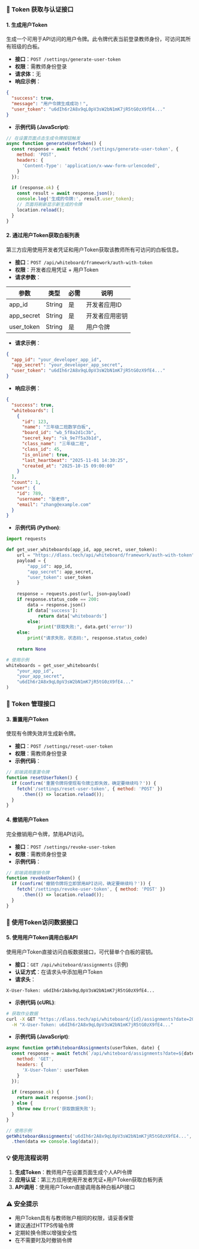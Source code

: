 ### 🧩 Token 获取与认证接口

#### 1. 生成用户Token

生成一个可用于API访问的用户令牌。此令牌代表当前登录教师身份，可访问其所有班级的白板。

- **接口**：`POST /settings/generate-user-token`
- **权限**：需教师身份登录
- **请求体**：无
- **响应示例**：
```json
{
  "success": true,
  "message": "用户令牌生成成功！",
  "user_token": "u6dIh6r2A8x9qL0pV3sW2bN1mK7jR5tG0zX9fE4..."
}
```
- **示例代码 (JavaScript)**:
```javascript
// 在设置页面点击生成令牌按钮触发
async function generateUserToken() {
  const response = await fetch('/settings/generate-user-token', {
    method: 'POST',
    headers: {
      'Content-Type': 'application/x-www-form-urlencoded',
    }
  });
  
  if (response.ok) {
    const result = await response.json();
    console.log('生成的令牌:', result.user_token);
    // 页面将刷新显示新生成的令牌
    location.reload();
  }
}
```

#### 2. 通过用户Token获取白板列表

第三方应用使用开发者凭证和用户Token获取该教师所有可访问的白板信息。

- **接口**：`POST /api/whiteboard/framework/auth-with-token`
- **权限**：开发者应用凭证 + 用户Token
- **请求参数**：

| 参数 | 类型 | 必需 | 说明 |
|------|------|------|------|
| app_id | String | 是 | 开发者应用ID  |
| app_secret | String | 是 | 开发者应用密钥  |
| user_token | String | 是 | 用户令牌 |

- **请求示例**：
```json
{
  "app_id": "your_developer_app_id",
  "app_secret": "your_developer_app_secret", 
  "user_token": "u6dIh6r2A8x9qL0pV3sW2bN1mK7jR5tG0zX9fE4..."
}
```
- **响应示例**：
```json
{
  "success": true,
  "whiteboards": [
    {
      "id": 123,
      "name": "三年级二班数学白板",
      "board_id": "wb_5f8a2d1c3b",
      "secret_key": "sk_9e7f5a3b1d",
      "class_name": "三年级二班",
      "class_id": 45,
      "is_online": true,
      "last_heartbeat": "2025-11-01 14:30:25",
      "created_at": "2025-10-15 09:00:00"
    }
  ],
  "count": 1,
  "user": {
    "id": 789,
    "username": "张老师",
    "email": "zhang@example.com"
  }
}
```
- **示例代码 (Python)**:
```python
import requests

def get_user_whiteboards(app_id, app_secret, user_token):
    url = "https://dlass.tech/api/whiteboard/framework/auth-with-token"
    payload = {
        "app_id": app_id,
        "app_secret": app_secret,
        "user_token": user_token
    }
    
    response = requests.post(url, json=payload)
    if response.status_code == 200:
        data = response.json()
        if data['success']:
            return data['whiteboards']
        else:
            print("获取失败:", data.get('error'))
    else:
        print("请求失败，状态码:", response.status_code)
    
    return None

# 使用示例
whiteboards = get_user_whiteboards(
    "your_app_id", 
    "your_app_secret",
    "u6dIh6r2A8x9qL0pV3sW2bN1mK7jR5tG0zX9fE4..."
)
```

### 🔐 Token 管理接口

#### 3. 重置用户Token

使现有令牌失效并生成新令牌。

- **接口**：`POST /settings/reset-user-token`
- **权限**：需教师身份登录
- **示例代码**：
```javascript
// 前端调用重置令牌
function resetUserToken() {
  if (confirm('重置令牌将使现有令牌立即失效，确定要继续吗？')) {
    fetch('/settings/reset-user-token', { method: 'POST' })
      .then(() => location.reload());
  }
}
```

#### 4. 撤销用户Token

完全撤销用户令牌，禁用API访问。

- **接口**：`POST /settings/revoke-user-token`
- **权限**：需教师身份登录
- **示例代码**：
```javascript
// 前端调用撤销令牌
function revokeUserToken() {
  if (confirm('撤销令牌将立即禁用API访问，确定要继续吗？')) {
    fetch('/settings/revoke-user-token', { method: 'POST' })
      .then(() => location.reload());
  }
}
```

### 📡 使用Token访问数据接口

#### 5. 使用用户Token调用白板API

使用用户Token直接访问白板数据接口，可代替单个白板的密钥。

- **接口**：`GET /api/whiteboard/assignments` (示例)
- **认证方式**：在请求头中添加用户Token
- **请求头**：
```
X-User-Token: u6dIh6r2A8x9qL0pV3sW2bN1mK7jR5tG0zX9fE4...
```
- **示例代码 (cURL)**:
```bash
# 获取作业数据
curl -X GET "https://dlass.tech/api/whiteboard/{id}/assignments?date=2025-11-01" \
  -H "X-User-Token: u6dIh6r2A8x9qL0pV3sW2bN1mK7jR5tG0zX9fE4..."
```
- **示例代码 (JavaScript)**:
```javascript
async function getWhiteboardAssignments(userToken, date) {
  const response = await fetch(`/api/whiteboard/assignments?date=${date}`, {
    method: 'GET',
    headers: {
      'X-User-Token': userToken
    }
  });
  
  if (response.ok) {
    return await response.json();
  } else {
    throw new Error('获取数据失败');
  }
}

// 使用示例
getWhiteboardAssignments('u6dIh6r2A8x9qL0pV3sW2bN1mK7jR5tG0zX9fE4...', '2025-11-01')
  .then(data => console.log(data));
```

### 💡 使用流程说明

1. **生成Token**：教师用户在设置页面生成个人API令牌
2. **应用认证**：第三方应用使用开发者凭证+用户Token获取白板列表 
3. **API调用**：使用用户Token直接调用各种白板API接口 

### ⚠️ 安全提示

- 用户Token具有与教师账户相同的权限，请妥善保管
- 建议通过HTTPS传输令牌 
- 定期轮换令牌以增强安全性
- 在不需要时及时撤销令牌